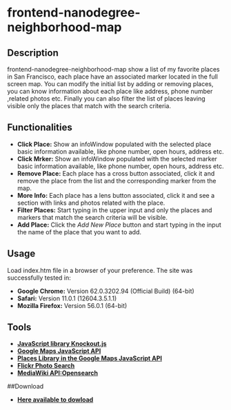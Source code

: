 # frontend-nanodegree-neighborhood-map

## Description
frontend-nanodegree-neighborhood-map show a list of my favorite places in San Francisco, each place have an associated marker located in the full screen map. You can modify the initial list by adding or removing places, you can know information about each place like address, phone number ,related photos etc. Finally you can also filter the list of places leaving visible only the places that match with the search criteria.
   
## Functionalities
* **Click Place:** Show an infoWindow populated with the selected place basic information available, like phone number, open hours, address etc. 
* **Click Mrker:** Show an infoWindow populated with the selected marker basic information available, like phone number, open hours, address etc.
* **Remove Place:** Each place has a cross button associated, click it and remove the place from the list and the corresponding marker from the map.
* **More Info:** Each place has a lens button associated, click it and see a section with links and photos related with the place.
* **Filter Places:** Start typing in the upper input and only the places and markers that match the search criteria will be visible.
* **Add Place:** Click the *Add New Place* button and start typing in the input the name of the place that you want to add.

## Usage
Load index.htm file in a browser of your preference. The site was successfully tested in:
* **Google Chrome:** Version 62.0.3202.94 (Official Build) (64-bit)
* **Safari:** Version 11.0.1 (12604.3.5.1.1)
* **Mozilla Firefox:** Version 56.0.1 (64-bit)

## Tools
* [**JavaScript library  Knockout.js**](http://knockoutjs.com/downloads/index.htm)
* [**Google Maps JavaScript API**](https://developers.google.com/maps/documentation/javascript/tutorial)
* [**Places Library in the Google Maps JavaScript API**](https://developers.google.com/maps/documentation/javascript/places)
* [**Flickr Photo Search**](https://www.flickr.com/services/api/flickr.photos.search.html)
* [**MediaWiki API:Opensearch**](https://www.mediawiki.org/wiki/API:Opensearch)

##Download
* [**Here available to dowload**](https://github.com/yarogallo/frontend-nanodegree-neighborhood-map)